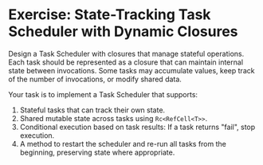 # Exercise: State-Tracking Task Scheduler with Dynamic Closures

Design a Task Scheduler with closures that manage stateful operations. Each task should be represented as a closure that can maintain internal state between invocations. Some tasks may accumulate values, keep track of the number of invocations, or modify shared data.

Your task is to implement a Task Scheduler that supports:

1. Stateful tasks that can track their own state.
2. Shared mutable state across tasks using `Rc<RefCell<T>>`.
3. Conditional execution based on task results: If a task returns "fail", stop execution.
4. A method to restart the scheduler and re-run all tasks from the beginning, preserving state where appropriate.
